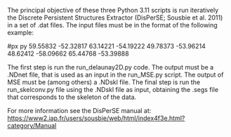 The principal objective of these three Python 3.11 scripts is run iteratively 
the Discrete Persistent Structures Extractor (DisPerSE; Sousbie et al. 2011) 
in a set of .dat files. The input files must be in the format of the following example:

#px py
59.55832 -52.32817
63.14221 -54.19222
49.78373 -53.96214
48.62412 -58.09662
65.44768 -53.39888



The first step is run the run_delaunay2D.py code. The output must be a .NDnet file, that
is used as an input in the run_MSE.py script. The output of MSE must be (among others)
a .NDskl file. The final step is run the run_skelconv.py file using the .NDskl file as input,
obtaining the .segs file that corresponds to the skeleton of the data.

For more information see the DisPerSE manual at: https://www2.iap.fr/users/sousbie/web/html/index4f3e.html?category/Manual
